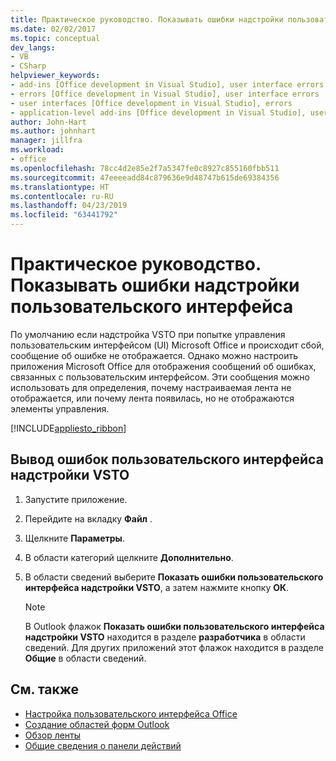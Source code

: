 ```yaml
---
title: Практическое руководство. Показывать ошибки надстройки пользовательского интерфейса
ms.date: 02/02/2017
ms.topic: conceptual
dev_langs:
- VB
- CSharp
helpviewer_keywords:
- add-ins [Office development in Visual Studio], user interface errors
- errors [Office development in Visual Studio], user interface errors
- user interfaces [Office development in Visual Studio], errors
- application-level add-ins [Office development in Visual Studio], user interface errors
author: John-Hart
ms.author: johnhart
manager: jillfra
ms.workload:
- office
ms.openlocfilehash: 78cc4d2e85e2f7a5347fe0c8927c855160fbb511
ms.sourcegitcommit: 47eeeeadd84c879636e9d48747b615de69384356
ms.translationtype: HT
ms.contentlocale: ru-RU
ms.lasthandoff: 04/23/2019
ms.locfileid: "63441792"
---
```

# <a name="how-to-show-add-in-user-interface-errors"></a>Практическое руководство. Показывать ошибки надстройки пользовательского интерфейса
  По умолчанию если надстройка VSTO при попытке управления пользовательским интерфейсом (UI) Microsoft Office и происходит сбой, сообщение об ошибке не отображается. Однако можно настроить приложения Microsoft Office для отображения сообщений об ошибках, связанных с пользовательским интерфейсом. Эти сообщения можно использовать для определения, почему настраиваемая лента не отображается, или почему лента появилась, но не отображаются элементы управления.

 [!INCLUDE[appliesto_ribbon](../vsto/includes/appliesto-ribbon-md.md)]

## <a name="to-show-vsto-add-in-user-interface-errors"></a>Вывод ошибок пользовательского интерфейса надстройки VSTO

1. Запустите приложение.

2. Перейдите на вкладку **Файл** .

3. Щелкните **Параметры**.

4. В области категорий щелкните **Дополнительно**.

5. В области сведений выберите **Показать ошибки пользовательского интерфейса надстройки VSTO**, а затем нажмите кнопку **ОК**.

    > [!NOTE]
    > В Outlook флажок **Показать ошибки пользовательского интерфейса надстройки VSTO** находится в разделе **разработчика** в области сведений. Для других приложений этот флажок находится в разделе **Общие** в области сведений.

## <a name="see-also"></a>См. также
- [Настройка пользовательского интерфейса Office](../vsto/office-ui-customization.md)
- [Создание областей форм Outlook](../vsto/creating-outlook-form-regions.md)
- [Обзор ленты](../vsto/ribbon-overview.md)
- [Общие сведения о панели действий](../vsto/actions-pane-overview.md)
